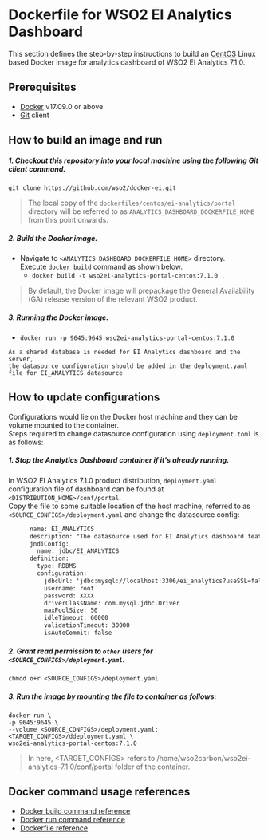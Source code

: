 # Dockerfile for WSO2 EI Analytics Dashboard #

This section defines the step-by-step instructions to build an [CentOS](https://hub.docker.com/_/centos/) Linux based Docker image for analytics dashboard of WSO2 EI Analytics 7.1.0.

## Prerequisites

* [Docker](https://www.docker.com/get-docker) v17.09.0 or above
* [Git](https://git-scm.com/book/en/v2/Getting-Started-Installing-Git) client

## How to build an image and run

##### 1. Checkout this repository into your local machine using the following Git client command.

```
git clone https://github.com/wso2/docker-ei.git
```

>The local copy of the `dockerfiles/centos/ei-analytics/portal` directory will be referred to as `ANALYTICS_DASHBOARD_DOCKERFILE_HOME` from this point onwards.

##### 2. Build the Docker image.

- Navigate to `<ANALYTICS_DASHBOARD_DOCKERFILE_HOME>` directory. <br>
  Execute `docker build` command as shown below.
    + `docker build -t wso2ei-analytics-portal-centos:7.1.0 .`

> By default, the Docker image will prepackage the General Availability (GA) release version of the relevant WSO2 product.

##### 3. Running the Docker image.

- `docker run -p 9645:9645 wso2ei-analytics-portal-centos:7.1.0`

```
As a shared database is needed for EI Analytics dashboard and the server, 
the datasource configuration should be added in the deployment.yaml file for EI_ANALYTICS datasource
```

## How to update configurations

Configurations would lie on the Docker host machine and they can be volume mounted to the container. <br>
Steps required to change datasource configuration using `deployment.toml` is as follows:

##### 1. Stop the Analytics Dashboard container if it's already running.

In WSO2 EI Analytics 7.1.0 product distribution, `deployment.yaml` configuration file of dashboard can be found at `<DISTRIBUTION_HOME>/conf/portal`.<br>
Copy the file to some suitable location of the host machine, referred to as `<SOURCE_CONFIGS>/deployment.yaml` and change the datasource config:
```xml
      name: EI_ANALYTICS
      description: "The datasource used for EI Analytics dashboard feature"
      jndiConfig:
        name: jdbc/EI_ANALYTICS
      definition:
        type: RDBMS
        configuration:
          jdbcUrl: 'jdbc:mysql://localhost:3306/ei_analytics?useSSL=false'
          username: root
          password: XXXX
          driverClassName: com.mysql.jdbc.Driver
          maxPoolSize: 50
          idleTimeout: 60000
          validationTimeout: 30000
          isAutoCommit: false
```

##### 2. Grant read permission to `other` users for `<SOURCE_CONFIGS>/deployment.yaml`.

```
chmod o+r <SOURCE_CONFIGS>/deployment.yaml
```

##### 3. Run the image by mounting the file to container as follows:

```
docker run \
-p 9645:9645 \
--volume <SOURCE_CONFIGS>/deployment.yaml:<TARGET_CONFIGS>/ddeployment.yaml \
wso2ei-analytics-portal-centos:7.1.0
```

> In here, <TARGET_CONFIGS> refers to /home/wso2carbon/wso2ei-analytics-7.1.0/conf/portal folder of the container.

## Docker command usage references

* [Docker build command reference](https://docs.docker.com/engine/reference/commandline/build/)
* [Docker run command reference](https://docs.docker.com/engine/reference/run/)
* [Dockerfile reference](https://docs.docker.com/engine/reference/builder/)
